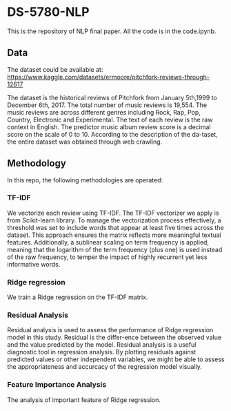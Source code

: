 # DS-5780-NLP
This is the repository of NLP final paper. All the code is in the code.ipynb.


## Data
The dataset could be available at: https://www.kaggle.com/datasets/ermoore/pitchfork-reviews-through-12617 
 
The dataset is the historical reviews of Pitchfork from January 5th,1999 to December 6th, 2017. The total number of music reviews is 19,554. The music reviews are across different genres including Rock, Rap, Pop, Country, Electronic and Experimental. The text of each review is the raw context in English. The predictor music album review score is a decimal score on the scale of 0 to 10. According to the description of the da-taset, the entire dataset was obtained through web crawling.

## Methodology

In this repo, the following methodologies are operated:

### TF-IDF

We vectorize each review using TF-IDF. The TF-IDF vectorizer we apply is from Scikit-learn library. To manage the vectorization process effectively, a threshold was set to include words that appear at least five times across the dataset. This approach ensures the matrix reflects more meaningful textual features. Additionally, a sublinear scaling on term frequency is applied, meaning that the logarithm of the term frequency (plus one) is used instead of the raw frequency, to temper the impact of highly recurrent yet less informative words. 


### Ridge regression

We train a Ridge regression on the TF-IDF matrix.

### Residual Analysis

Residual analysis is used to assess the performance of Ridge regression model in this study. Residual is the differ-ence between the observed value and the value predicted by the model. Residual analysis is a useful diagnostic tool in regression analysis. By plotting residuals against predicted values or other independent variables, we might be able to assess the appropriateness and accurcacy of the regression model visually.


### Feature Importance Analysis

The analysis of important feature of Ridge regression.

